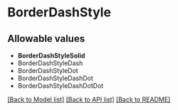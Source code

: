 # BorderDashStyle



## Allowable values
* **BorderDashStyleSolid**
* BorderDashStyleDash
* BorderDashStyleDot
* BorderDashStyleDashDot
* BorderDashStyleDashDotDot

[[Back to Model list]](../README.md#documentation-for-models) [[Back to API list]](../README.md#documentation-for-api-endpoints) [[Back to README]](../README.md)
